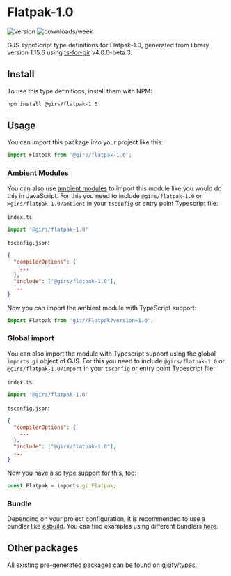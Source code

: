 
# Flatpak-1.0

![version](https://img.shields.io/npm/v/@girs/flatpak-1.0)
![downloads/week](https://img.shields.io/npm/dw/@girs/flatpak-1.0)


GJS TypeScript type definitions for Flatpak-1.0, generated from library version 1.15.6 using [ts-for-gir](https://github.com/gjsify/ts-for-gir) v4.0.0-beta.3.


## Install

To use this type definitions, install them with NPM:
```bash
npm install @girs/flatpak-1.0
```

## Usage

You can import this package into your project like this:
```ts
import Flatpak from '@girs/flatpak-1.0';
```

### Ambient Modules

You can also use [ambient modules](https://github.com/gjsify/ts-for-gir/tree/main/packages/cli#ambient-modules) to import this module like you would do this in JavaScript.
For this you need to include `@girs/flatpak-1.0` or `@girs/flatpak-1.0/ambient` in your `tsconfig` or entry point Typescript file:

`index.ts`:
```ts
import '@girs/flatpak-1.0'
```

`tsconfig.json`:
```json
{
  "compilerOptions": {
    ...
  },
  "include": ["@girs/flatpak-1.0"],
  ...
}
```

Now you can import the ambient module with TypeScript support: 

```ts
import Flatpak from 'gi://Flatpak?version=1.0';
```

### Global import

You can also import the module with Typescript support using the global `imports.gi` object of GJS.
For this you need to include `@girs/flatpak-1.0` or `@girs/flatpak-1.0/import` in your `tsconfig` or entry point Typescript file:

`index.ts`:
```ts
import '@girs/flatpak-1.0'
```

`tsconfig.json`:
```json
{
  "compilerOptions": {
    ...
  },
  "include": ["@girs/flatpak-1.0"],
  ...
}
```

Now you have also type support for this, too:

```ts
const Flatpak = imports.gi.Flatpak;
```

### Bundle

Depending on your project configuration, it is recommended to use a bundler like [esbuild](https://esbuild.github.io/). You can find examples using different bundlers [here](https://github.com/gjsify/ts-for-gir/tree/main/examples).

## Other packages

All existing pre-generated packages can be found on [gjsify/types](https://github.com/gjsify/types).

